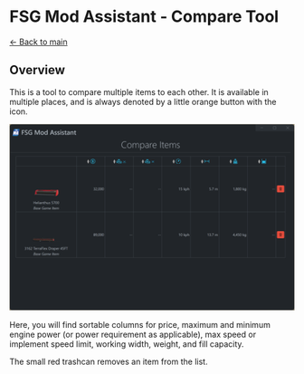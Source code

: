 # FSG Mod Assistant - Compare Tool

[← Back to main](index.html)

## Overview

This is a tool to compare multiple items to each other.  It is available in multiple places, and is always denoted by a little orange button with the <i class="bi bi-file-earmark-diff-fill"></i> icon.

![overview](img340/comparetool.png)

Here, you will find sortable columns for price, maximum and minimum engine power (or power requirement as applicable), max speed or implement speed limit, working width, weight, and fill capacity.

The small red trashcan removes an item from the list.
